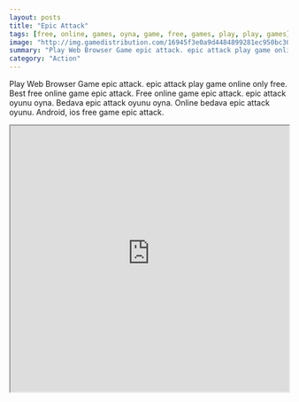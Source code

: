 ```yaml
---
layout: posts
title: "Epic Attack"
tags: [free, online, games, oyna, game, free, games, play, play, games]
image: "http://img.gamedistribution.com/16945f3e0a9d4484899281ec950bc30e.jpg"
summary: "Play Web Browser Game epic attack. epic attack play game online only free. Best free online game epic attack. Free online game epic attack. epic attack oyunu oyna. Bedava epic attack oyunu oyna. Online bedava epic attack oyunu. Android, ios free game epic attack."
category: "Action"
---
```


Play Web Browser Game epic attack. epic attack play game online only free. Best free online game epic attack. Free online game epic attack. epic attack oyunu oyna. Bedava epic attack oyunu oyna. Online bedava epic attack oyunu. Android, ios free game epic attack.

<iframe width="100%" height="480px;" src="http://flash.gamedistribution.com?game=16945f3e0a9d4484899281ec950bc30e"></iframe>